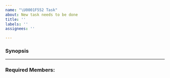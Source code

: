 ```yaml
---
name: "\U0001F552 Task"
about: New task needs to be done
title: ''
labels: ''
assignees: ''

---
```


### Synopsis
<!-- Use this place to explain what needs to be done-->

<hr>

### Required Members:

<!-- Use this place to tag the team member/s that are responsible for the task -->